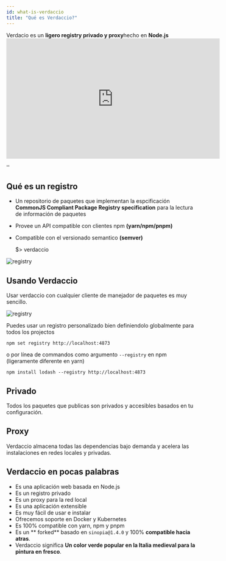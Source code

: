 ```yaml
---
id: what-is-verdaccio
title: "Qué es Verdaccio?"
---
```


Verdacio es un **ligero registry privado y proxy**hecho en **Node.js** <iframe width="560" height="315" src="https://www.youtube.com/embed/hDIFKzmoCaA" frameborder="0" allow="accelerometer; autoplay; encrypted-media; gyroscope; picture-in-picture" allowfullscreen mark="crwd-mark"></iframe>

<div id="codefund">''</div>

## Qué es un registro

* Un repositorio de paquetes que implementan la espcificación **CommonJS Compliant Package Registry specification** para la lectura de información de paquetes
* Provee un API compatible con clientes npm **(yarn/npm/pnpm)**
* Compatible con el versionado semantico **(semver)**

    $> verdaccio
    

![registry](assets/verdaccio_server.gif)

## Usando Verdaccio

Usar verdaccio con cualquier cliente de manejador de paquetes es muy sencillo.

![registry](assets/npm_install.gif)

Puedes usar un registro personalizado bien definiendolo globalmente para todos los projectos

    npm set registry http://localhost:4873
    

o por línea de commandos como argumento `--registry` en npm (ligeramente diferente en yarn)

    npm install lodash --registry http://localhost:4873
    

## Privado

Todos los paquetes que publicas son privados y accesibles basados en tu configuración.

## Proxy

Verdaccio almacena todas las dependencias bajo demanda y acelera las instalaciones en redes locales y privadas.

## Verdaccio en pocas palabras

* Es una aplicación web basada en Node.js
* Es un registro privado
* Es un proxy para la red local
* Es una aplicación extensible
* Es muy fácil de usar e instalar
* Ofrecemos soporte en Docker y Kubernetes
* Es 100% compatible con yarn, npm y pnpm
* Es un ** forked** basado en `sinopia@1.4.0` y 100% **compatible hacia atras**.
* Verdaccio significa **Un color verde popular en la Italia medieval para la pintura en fresco**.